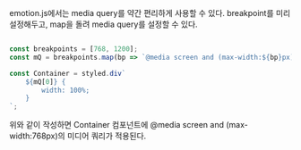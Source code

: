 
emotion.js에서는 media query를 약간 편리하게 사용할 수 있다. breakpoint를 미리 설정해두고, map을 돌려 media query를 설정할 수 있다.

```javascript

const breakpoints = [768, 1200];
const mQ = breakpoints.map(bp => `@media screen and (max-width:${bp}px)`)

const Container = styled.div`
	${mQ[0]} {
		width: 100%;
	}
`;

```

위와 같이 작성하면 Container 컴포넌트에 @media screen and (max-width:768px)의 미디어 쿼리가 적용된다.